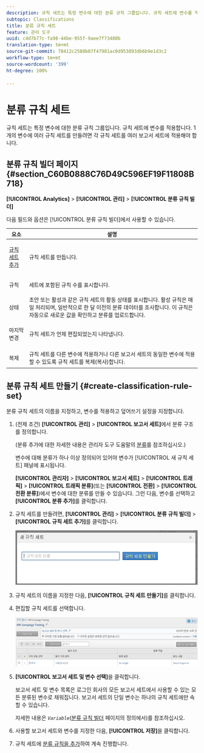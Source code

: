 ```yaml
---
description: 규칙 세트는 특정 변수에 대한 분류 규칙 그룹입니다. 규칙 세트에 변수를 적용합니다. 1개의 변수에 여러 규칙 세트를 만들려면 각 규칙 세트를 여러 보고서 세트에 적용해야 합니다.
subtopic: Classifications
title: 분류 규칙 세트
feature: 관리 도구
uuid: c4d7b77c-fa98-44be-955f-9aee7f73480b
translation-type: tm+mt
source-git-commit: 78412c2588b07f47981ac0d953893db6b9e1d3c2
workflow-type: tm+mt
source-wordcount: '399'
ht-degree: 100%

---
```



# 분류 규칙 세트

규칙 세트는 특정 변수에 대한 분류 규칙 그룹입니다. 규칙 세트에 변수를 적용합니다. 1개의 변수에 여러 규칙 세트를 만들려면 각 규칙 세트를 여러 보고서 세트에 적용해야 합니다.

## 분류 규칙 빌더 페이지 {#section_C60B0888C76D49C596EF19F11808B718}

**[!UICONTROL Analytics]** > **[!UICONTROL 관리]** > **[!UICONTROL 분류 규칙 빌더]**

다음 필드와 옵션은 [!UICONTROL 분류 규칙 빌더]에서 사용할 수 있습니다.

<table id="table_A5D92409969747E39E041216A5AA32CD"> 
 <thead> 
  <tr> 
   <th colname="col1" class="entry"> 요소 </th> 
   <th colname="col2" class="entry"> 설명 </th> 
  </tr> 
 </thead>
 <tbody> 
  <tr> 
   <td colname="col1"> <p><a href="/help/components/classifications/crb/classification-rule-set.md"  > 규칙 세트 추가</a> </p> </td> 
   <td colname="col2"> <p>규칙 세트를 만듭니다. </p> </td> 
  </tr> 
  <tr> 
   <td colname="col1"> <p>규칙 </p> </td> 
   <td colname="col2"> 세트에 포함된 규칙 수를 표시합니다. </td> 
  </tr> 
  <tr> 
   <td colname="col1"> <p>상태 </p> </td> 
   <td colname="col2"> 초안 또는 활성과 같은 규칙 세트의 활동 상태를 표시합니다. 활성 규칙은 매일 처리되며, 일반적으로 한 달 이전의 분류 데이터를 조사합니다. 이 규칙은 자동으로 새로운 값을 확인하고 분류를 업로드합니다. </td> 
  </tr> 
  <tr> 
   <td colname="col1"> <p>마지막 변경 </p> </td> 
   <td colname="col2"> 규칙 세트가 언제 편집되었는지 나타냅니다. </td> 
  </tr> 
  <tr> 
   <td colname="col1"> <p>복제 </p> </td> 
   <td colname="col2"> 규칙 세트를 다른 변수에 적용하거나 다른 보고서 세트의 동일한 변수에 적용할 수 있도록 규칙 세트를 복제(복사)합니다. </td> 
  </tr> 
 </tbody> 
</table>

## 분류 규칙 세트 만들기 {#create-classification-rule-set}

분류 규칙 세트의 이름을 지정하고, 변수를 적용하고 덮어쓰기 설정을 지정합니다.

1. (전제 조건) **[!UICONTROL 관리]** > **[!UICONTROL 보고서 세트]**&#x200B;에서 분류 구조를 정의합니다.

   (분류 추가에 대한 자세한 내용은 관리자 도구 도움말의 [분류](https://docs.adobe.com/content/help/ko-KR/analytics/components/classifications/c-classifications.html)를 참조하십시오.)

   변수에 대해 분류가 하나 이상 정의되어 있어야 변수가 [!UICONTROL 새 규칙 세트] 패널에 표시됩니다.

   **[!UICONTROL 관리자]** > **[!UICONTROL 보고서 세트]** > **[!UICONTROL 트래픽]** > **[!UICONTROL 트래픽 분류]**(또는 **[!UICONTROL 전환]** > **[!UICONTROL 전환 분류]**)에서 변수에 대한 분류를 만들 수 있습니다. 그런 다음, 변수를 선택하고 **[!UICONTROL 분류 추가]**&#x200B;를 클릭합니다.

1. 규칙 세트를 만들려면, **[!UICONTROL 관리]** > **[!UICONTROL 분류 규칙 빌더]** > **[!UICONTROL 규칙 세트 추가]**&#x200B;를 클릭합니다.

   ![](assets/new_rule_set.png)

1. 규칙 세트의 이름을 지정한 다음, **[!UICONTROL 규칙 세트 만들기]**&#x200B;를 클릭합니다.
1. 편집할 규칙 세트를 선택합니다.

   ![](assets/classification_rules_page.png)

1. **[!UICONTROL 보고서 세트 및 변수 선택]**&#x200B;을 클릭합니다.

   보고서 세트 및 변수 목록은 로그인 회사의 모든 보고서 세트에서 사용할 수 있는 모든 분류된 변수로 채워집니다. 보고서 세트의 단일 변수는 하나의 규칙 세트에만 속할 수 있습니다.

   자세한 내용은 *`Variable`*([분류 규칙 빌더](/help/components/classifications/crb/classification-rule-definitions.md) 페이지의 정의에서)를 참조하십시오.
1. 사용할 보고서 세트와 변수를 지정한 다음, **[!UICONTROL 저장]**&#x200B;을 클릭합니다.
1. 규칙 세트에 [분류 규칙을 추가](/help/components/classifications/crb/classification-rule-set.md)하여 계속 진행합니다.
